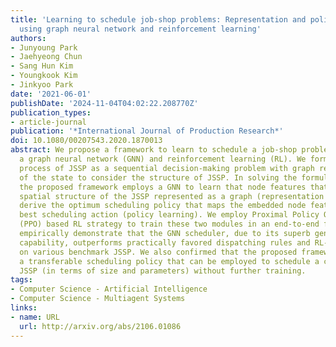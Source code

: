 ```yaml
---
title: 'Learning to schedule job-shop problems: Representation and policy learning
  using graph neural network and reinforcement learning'
authors:
- Junyoung Park
- Jaehyeong Chun
- Sang Hun Kim
- Youngkook Kim
- Jinkyoo Park
date: '2021-06-01'
publishDate: '2024-11-04T04:02:22.208770Z'
publication_types:
- article-journal
publication: '*International Journal of Production Research*'
doi: 10.1080/00207543.2020.1870013
abstract: We propose a framework to learn to schedule a job-shop problem (JSSP) using
  a graph neural network (GNN) and reinforcement learning (RL). We formulate the scheduling
  process of JSSP as a sequential decision-making problem with graph representation
  of the state to consider the structure of JSSP. In solving the formulated problem,
  the proposed framework employs a GNN to learn that node features that embed the
  spatial structure of the JSSP represented as a graph (representation learning) and
  derive the optimum scheduling policy that maps the embedded node features to the
  best scheduling action (policy learning). We employ Proximal Policy Optimization
  (PPO) based RL strategy to train these two modules in an end-to-end fashion. We
  empirically demonstrate that the GNN scheduler, due to its superb generalization
  capability, outperforms practically favored dispatching rules and RL-based schedulers
  on various benchmark JSSP. We also confirmed that the proposed framework learns
  a transferable scheduling policy that can be employed to schedule a completely new
  JSSP (in terms of size and parameters) without further training.
tags:
- Computer Science - Artificial Intelligence
- Computer Science - Multiagent Systems
links:
- name: URL
  url: http://arxiv.org/abs/2106.01086
---
```

